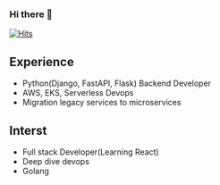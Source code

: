 ### Hi there 👋

[![Hits](https://hits.seeyoufarm.com/api/count/incr/badge.svg?url=https%3A%2F%2Fgithub.com%2FShin0102%2FShin0102&count_bg=%2379C83D&title_bg=%23555555&icon=&icon_color=%23E7E7E7&title=hits&edge_flat=false)](https://hits.seeyoufarm.com)

## Experience
 - Python(Django, FastAPI, Flask) Backend Developer
 - AWS, EKS, Serverless Devops
 - Migration legacy services to microservices


## Interst
 - Full stack Developer(Learning React)
 - Deep dive devops
 - Golang


<!--
[![github stats](https://github-readme-stats.vercel.app/api?username=Shin0102)](https://github.com/anuraghazra/github-readme-stats)
-->

<!--
**Shin0102/Shin0102** is a ✨ _special_ ✨ repository because its `README.md` (this file) appears on your GitHub profile.

Here are some ideas to get you started:

- 🔭 I’m currently working on ...
- 🌱 I’m currently learning ...
- 👯 I’m looking to collaborate on ...
- 🤔 I’m looking for help with ...
- 💬 Ask me about ...
- 📫 How to reach me: ...
- 😄 Pronouns: ...
- ⚡ Fun fact: ...
-->
